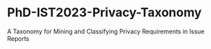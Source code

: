 # PhD-IST2023-Privacy-Taxonomy
A Taxonomy for Mining and Classifying Privacy Requirements in Issue Reports
